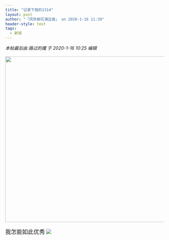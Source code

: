 ```yaml
---
title: "记录下我的1314"
layout: post
author: "「风吹柳花满店香」 on 2020-1-16 11:39"
header-style: text
tags:
  - 新闻
---
```


<head></head>
<body>
 <i class="pstatus"> 本帖最后由 路过的魔 于 2020-1-16 10:25 编辑 </i>
 <br> 
 <br> 
 <ignore_js_op> 
  <img aid="1327537" src="https://bbs.boniu123.cc/data/attachment/forum/202001/16/100813d5v9sptzo7f7ops4.jpg" zoomfile="data/attachment/forum/202001/16/100813d5v9sptzo7f7ops4.jpg" file="data/attachment/forum/202001/16/100813d5v9sptzo7f7ops4.jpg" width="528" inpost="1"> 
  <div class="tip tip_4 aimg_tip" id="aimg_1327537_menu" style="position: absolute; display: none" disautofocus="true"> 
   <div class="xs0"> 
    <p><strong>297dc8149de045e4a9a315831376c097.jpg</strong> <em class="xg1">(28.95 KB, 下载次数: 0)</em></p> 
    <p> <a href="forum.php?mod=attachment&amp;aid=MTMyNzUzN3xmY2Y2NmU3MXwxNTc5MTQ4MzkxfDB8NTUyMjgx&amp;nothumb=yes" target="_blank">下载附件</a> &nbsp;<a href="javascript:;" onclick="showWindow(this.id, this.getAttribute('url'), 'get', 0);" id="savephoto_1327537" url="home.php?mod=spacecp&amp;ac=album&amp;op=saveforumphoto&amp;aid=1327537&amp;handlekey=savephoto_1327537">保存到相册</a> </p> 
    <p class="xg1 y"><span title="2020-1-16 10:08">2&nbsp;小时前</span> 上传</p> 
   </div> 
   <div class="tip_horn"></div> 
  </div> 
 </ignore_js_op> 
 <br> 
 <br> 
 <font face="楷体, 楷体_GB2312"><font size="4">我怎能如此优秀</font></font>
 <img src="https://bbs.boniu123.cc/static/image/smiley/1ali/30.gif" smilieid="290">
 <br>
</body>


